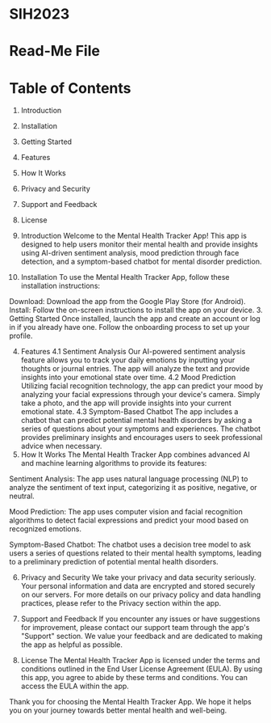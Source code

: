 # SIH2023
# Read-Me File
# Table of Contents
1. Introduction
2. Installation
3. Getting Started
4. Features
5. How It Works
6. Privacy and Security
7. Support and Feedback
8. License

  1. Introduction
  Welcome to the Mental Health Tracker App! This app is designed to help users monitor their mental health and provide insights using AI-driven sentiment analysis, mood prediction through face detection, and a symptom-based chatbot for mental disorder prediction.
  
  2. Installation
  To use the Mental Health Tracker App, follow these installation instructions:
  
  Download: Download the app from the Google Play Store (for Android).
  Install: Follow the on-screen instructions to install the app on your device.
  3. Getting Started
  Once installed, launch the app and create an account or log in if you already have one. Follow the onboarding process to set up your profile.
  
  4. Features
  4.1 Sentiment Analysis
  Our AI-powered sentiment analysis feature allows you to track your daily emotions by inputting your thoughts or journal entries. The app will analyze the text and provide insights into your emotional state over time.
  4.2 Mood Prediction
  Utilizing facial recognition technology, the app can predict your mood by analyzing your facial expressions through your device's camera. Simply take a photo, and the app will provide insights into your current emotional state.
  4.3 Symptom-Based Chatbot
  The app includes a chatbot that can predict potential mental health disorders by asking a series of questions about your symptoms and experiences. The chatbot provides preliminary insights and encourages users to seek professional advice when necessary.
  5. How It Works
  The Mental Health Tracker App combines advanced AI and machine learning algorithms to provide its features:
  
  Sentiment Analysis: The app uses natural language processing (NLP) to analyze the sentiment of text input, categorizing it as positive, negative, or neutral.
  
  Mood Prediction: The app uses computer vision and facial recognition algorithms to detect facial expressions and predict your mood based on recognized emotions.
  
  Symptom-Based Chatbot: The chatbot uses a decision tree model to ask users a series of questions related to their mental health symptoms, leading to a preliminary prediction of potential mental health disorders.
  
  6. Privacy and Security
  We take your privacy and data security seriously. Your personal information and data are encrypted and stored securely on our servers. For more details on our privacy policy and data handling practices, please refer to the Privacy section within the app.
  
  7. Support and Feedback
  If you encounter any issues or have suggestions for improvement, please contact our support team through the app's "Support" section. We value your feedback and are dedicated to making the app as helpful as possible.
  
  8. License
  The Mental Health Tracker App is licensed under the terms and conditions outlined in the End User License Agreement (EULA). By using this app, you agree to abide by these terms and conditions. You can access the EULA within the app.
  
  Thank you for choosing the Mental Health Tracker App. We hope it helps you on your journey towards better mental health and well-being.
